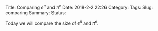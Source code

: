 Title: Comparing $e^\pi$ and $\pi^e$
Date: 2018-2-2 22:26
Category:
Tags:
Slug: comparing
Summary:
Status:

Today we will compare the size of $e^\pi$ and $\pi^e$.